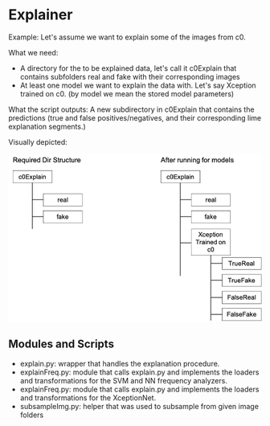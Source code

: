 # Explainer

Example: Let's assume we want to explain some of the images from c0.

What we need:
- A directory for the to be explained data, let's call it c0Explain that contains subfolders real and fake with their corresponding images
- At least one model we want to explain the data with. Let's say Xception trained on c0. (by model we mean the stored model parameters)

What the script outputs: A new subdirectory in c0Explain that contains the predictions (true and false positives/negatives, and their corresponding lime explanation segments.)

Visually depicted:

![Semantic description of image](ExplainerStructure.png)


## Modules and Scripts

- explain.py: wrapper that handles the explanation procedure.
- explainFreq.py: module that calls explain.py and implements the loaders and transformations for the SVM and NN frequency analyzers.
- explainFreq.py: module that calls explain.py and implements the loaders and transformations for the XceptionNet.
- subsampleImg.py: helper that was used to subsample from given image folders


